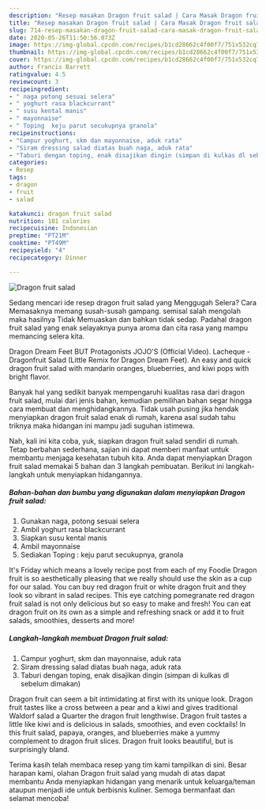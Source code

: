 ```yaml
---
description: "Resep masakan Dragon fruit salad | Cara Masak Dragon fruit salad Yang Menggugah Selera"
title: "Resep masakan Dragon fruit salad | Cara Masak Dragon fruit salad Yang Menggugah Selera"
slug: 714-resep-masakan-dragon-fruit-salad-cara-masak-dragon-fruit-salad-yang-menggugah-selera
date: 2020-05-26T11:50:56.073Z
image: https://img-global.cpcdn.com/recipes/b1cd28662c4f00f7/751x532cq70/dragon-fruit-salad-foto-resep-utama.jpg
thumbnail: https://img-global.cpcdn.com/recipes/b1cd28662c4f00f7/751x532cq70/dragon-fruit-salad-foto-resep-utama.jpg
cover: https://img-global.cpcdn.com/recipes/b1cd28662c4f00f7/751x532cq70/dragon-fruit-salad-foto-resep-utama.jpg
author: Francis Barrett
ratingvalue: 4.5
reviewcount: 3
recipeingredient:
- " naga potong sesuai selera"
- " yoghurt rasa blackcurrant"
- " susu kental manis"
- " mayonnaise"
- " Toping  keju parut secukupnya granola"
recipeinstructions:
- "Campur yoghurt, skm dan mayonnaise, aduk rata"
- "Siram dressing salad diatas buah naga, aduk rata"
- "Taburi dengan toping, enak disajikan dingin (simpan di kulkas dl sebelum dimakan)"
categories:
- Resep
tags:
- dragon
- fruit
- salad

katakunci: dragon fruit salad 
nutrition: 181 calories
recipecuisine: Indonesian
preptime: "PT21M"
cooktime: "PT49M"
recipeyield: "4"
recipecategory: Dinner

---
```



![Dragon fruit salad](https://img-global.cpcdn.com/recipes/b1cd28662c4f00f7/751x532cq70/dragon-fruit-salad-foto-resep-utama.jpg)

Sedang mencari ide resep dragon fruit salad yang Menggugah Selera? Cara Memasaknya memang susah-susah gampang. semisal salah mengolah maka hasilnya Tidak Memuaskan dan bahkan tidak sedap. Padahal dragon fruit salad yang enak selayaknya punya aroma dan cita rasa yang mampu memancing selera kita.

Dragon Dream Feet BUT Protagonists JOJO&#39;S (Official Video). Lacheque - Dragonfruit Salad (Little Remix for Dragon Dream Feet). An easy and quick dragon fruit salad with mandarin oranges, blueberries, and kiwi pops with bright flavor.

Banyak hal yang sedikit banyak mempengaruhi kualitas rasa dari dragon fruit salad, mulai dari jenis bahan, kemudian pemilihan bahan segar hingga cara membuat dan menghidangkannya. Tidak usah pusing jika hendak menyiapkan dragon fruit salad enak di rumah, karena asal sudah tahu triknya maka hidangan ini mampu jadi suguhan istimewa.


Nah, kali ini kita coba, yuk, siapkan dragon fruit salad sendiri di rumah. Tetap berbahan sederhana, sajian ini dapat memberi manfaat untuk membantu menjaga kesehatan tubuh kita. Anda dapat menyiapkan Dragon fruit salad memakai 5 bahan dan 3 langkah pembuatan. Berikut ini langkah-langkah untuk menyiapkan hidangannya.

<!--inarticleads1-->

##### Bahan-bahan dan bumbu yang digunakan dalam menyiapkan Dragon fruit salad:

1. Gunakan  naga, potong sesuai selera
1. Ambil  yoghurt rasa blackcurrant
1. Siapkan  susu kental manis
1. Ambil  mayonnaise
1. Sediakan  Toping : keju parut secukupnya, granola


It&#39;s Friday which means a lovely recipe post from each of my Foodie Dragon fruit is so aesthetically pleasing that we really should use the skin as a cup for our salad. You can buy red dragon fruit or white dragon fruit and they look so vibrant in salad recipes. This eye catching pomegranate red dragon fruit salad is not only delicious but so easy to make and fresh! You can eat dragon fruit on its own as a simple and refreshing snack or add it to fruit salads, smoothies, desserts and more! 

<!--inarticleads2-->

##### Langkah-langkah membuat Dragon fruit salad:

1. Campur yoghurt, skm dan mayonnaise, aduk rata
1. Siram dressing salad diatas buah naga, aduk rata
1. Taburi dengan toping, enak disajikan dingin (simpan di kulkas dl sebelum dimakan)


Dragon fruit can seem a bit intimidating at first with its unique look. Dragon fruit tastes like a cross between a pear and a kiwi and gives traditional Waldorf salad a Quarter the dragon fruit lengthwise. Dragon fruit tastes a little like kiwi and is delicious in salads, smoothies, and even cocktails! In this fruit salad, papaya, oranges, and blueberries make a yummy complement to dragon fruit slices. Dragon fruit looks beautiful, but is surprisingly bland. 

Terima kasih telah membaca resep yang tim kami tampilkan di sini. Besar harapan kami, olahan Dragon fruit salad yang mudah di atas dapat membantu Anda menyiapkan hidangan yang menarik untuk keluarga/teman ataupun menjadi ide untuk berbisnis kuliner. Semoga bermanfaat dan selamat mencoba!
